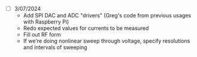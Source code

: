 - [ ] 3/07/2024
	- Add SPI DAC and ADC "drivers" (Greg's code from previous usages with Raspberry Pi) 
	- Redo expected values for currents to be measured 
	- Fill out RF form 
	- If we're doing nonlinear sweep through voltage, specify resolutions and intervals of sweeping 